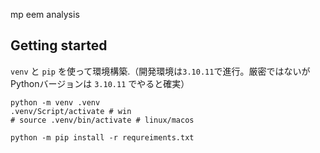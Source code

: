 mp eem analysis


## Getting started
`venv` と `pip` を使って環境構築.（開発環境は`3.10.11`で進行。厳密ではないがPythonバージョンは `3.10.11` でやると確実）

```
python -m venv .venv
.venv/Script/activate # win
# source .venv/bin/activate # linux/macos

python -m pip install -r requreiments.txt
```
